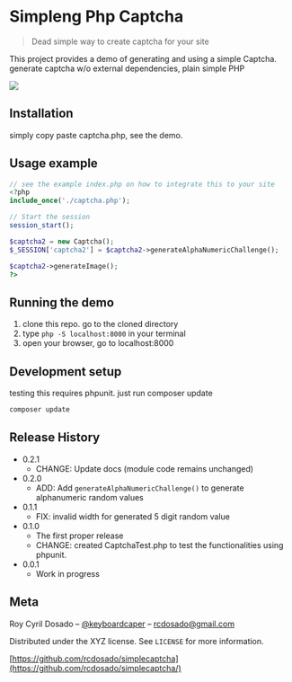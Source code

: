 # Simpleng Php Captcha
> Dead simple way to create captcha for your site

This project provides a demo of generating and using a simple Captcha.
generate captcha w/o external dependencies, plain simple PHP

![](header.png)

## Installation

simply copy paste captcha.php, see the demo. 

## Usage example

```php
// see the example index.php on how to integrate this to your site
<?php
include_once('./captcha.php');

// Start the session
session_start();

$captcha2 = new Captcha();
$_SESSION['captcha2'] = $captcha2->generateAlphaNumericChallenge();

$captcha2->generateImage();
?>

```
## Running the demo

1. clone this repo. go to the cloned directory 
2. type `php -S localhost:8000` in your terminal
3. open your browser, go to localhost:8000

## Development setup

testing this requires phpunit. just run composer update

```sh
composer update
```

## Release History

* 0.2.1
    * CHANGE: Update docs (module code remains unchanged)
* 0.2.0
    * ADD: Add `generateAlphaNumericChallenge()` to generate alphanumeric random values
* 0.1.1
    * FIX: invalid width for generated 5 digit random value
* 0.1.0
    * The first proper release
    * CHANGE: created CaptchaTest.php to test the functionalities using phpunit.
* 0.0.1
    * Work in progress

## Meta

Roy Cyril Dosado – [@keyboardcaper](https://twitter.com/keyboardcaper) – rcdosado@gmail.com

Distributed under the XYZ license. See ``LICENSE`` for more information.

[https://github.com/rcdosado/simplecaptcha](https://github.com/rcdosado/simplecaptcha/)

